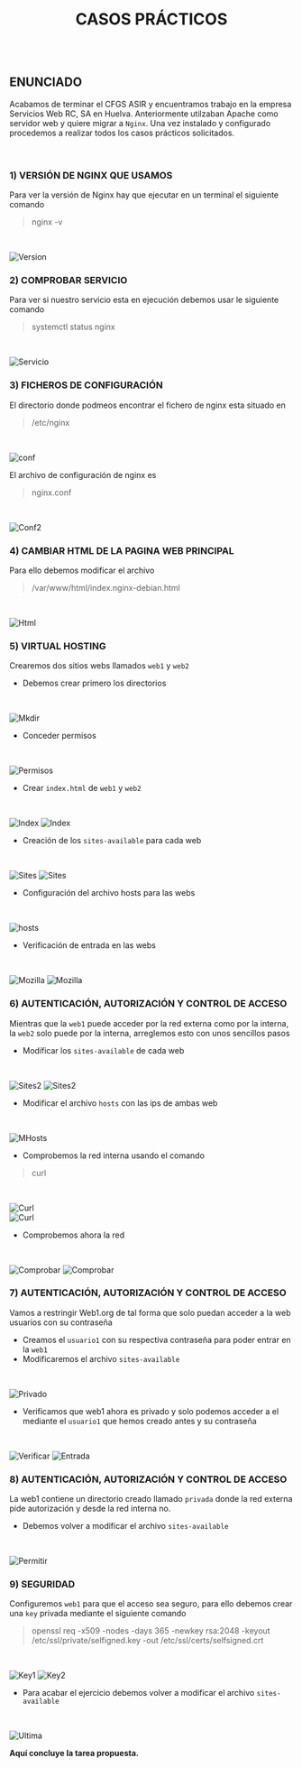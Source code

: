 <h1 align="center"> CASOS PRÁCTICOS </h1>  
<BR>
<BR>

## ENUNCIADO  
Acabamos de terminar el CFGS ASIR y encuentramos trabajo en la empresa Servicios Web RC, SA en Huelva. Anteriormente utilzaban Apache como servidor web y quiere migrar a `Nginx`. Una vez instalado y configurado procedemos a realizar todos los casos prácticos solicitados.  
<br>
<br>

### 1) VERSIÓN DE NGINX QUE USAMOS 
Para ver la versión de Nginx hay que ejecutar en un terminal el siguiente comando
>nginx -v
<br>

![Version](./img/versionnginx.png)

### 2) COMPROBAR SERVICIO
Para ver si nuestro servicio esta en ejecución debemos usar le siguiente comando
>systemctl status nginx
<br>

![Servicio](./img/servicionginx.png)

### 3) FICHEROS DE CONFIGURACIÓN
El directorio donde podmeos encontrar el fichero de nginx esta situado en 
> /etc/nginx
<br>

![conf](./img/ficherosconfig.png)

El archivo de configuración de nginx es 
>nginx.conf
<br>

![Conf2](./img/nginx.conf.png)

### 4) CAMBIAR HTML DE LA PAGINA WEB PRINCIPAL
Para ello debemos modificar el archivo
>/var/www/html/index.nginx-debian.html
<br>

![Html](./img/html.png)

### 5) VIRTUAL HOSTING
Crearemos dos sitios webs llamados `web1` y `web2`
- Debemos crear primero los directorios
<br>

![Mkdir](./img/mkdir.png)

- Conceder permisos
<br>

![Permisos](./img/permisos.png)

- Crear `index.html` de `web1` y `web2`
<br>

![Index](./img/indexweb1.png)
![Index](./img/indexweb2.png)

- Creación de los `sites-available` para cada web
<br>

![Sites](./img/availableweb1.png)
![Sites](./img/availableweb2.png)

- Configuración del archivo hosts para las webs
<br>

![hosts](./img/hosts.png)

- Verificación de entrada en las webs
<br>

![Mozilla](./img/mozillaweb1.png)
![Mozilla](./img/mozillaweb2.png)

### 6) AUTENTICACIÓN, AUTORIZACIÓN Y CONTROL DE ACCESO
Mientras que la `web1` puede acceder por la red externa como por la interna, la `web2` solo puede por la interna, arreglemos esto con unos sencillos pasos

- Modificar los `sites-available` de cada web
<br>

![Sites2](./img/modificaravailableweb1.png)
![Sites2](./img/modificaravailableweb2.png)
<br>

- Modificar el archivo `hosts` con las ips de ambas web
<br>

![MHosts](./img/modificarhosts.png)

- Comprobemos la red interna usando el comando
>curl
<br>

![Curl](./img/curlweb1.png)  
![Curl](./img/curlweb2.png)

- Comprobemos ahora la red
<br>

![Comprobar](./img/mozillaweb1.png) 
![Comprobar](./img/comprobar.png)

### 7) AUTENTICACIÓN, AUTORIZACIÓN Y CONTROL DE ACCESO
Vamos a restringir Web1.org de tal forma que solo puedan acceder a la web usuarios con su contraseña

- Creamos el `usuario1` con su respectiva contraseña para poder entrar en la `web1`
- Modificaremos el archivo `sites-available`
<br>

![Privado](./img/privadoavailableweb1.png)

- Verificamos que web1 ahora es privado y solo podemos acceder a el mediante el `usuario1` que hemos creado antes y su contraseña
<br>

![Verificar](./img/usuario1.png)
![Entrada](./img/acceso.png)

### 8) AUTENTICACIÓN, AUTORIZACIÓN Y CONTROL DE ACCESO
La web1 contiene un directorio creado llamado `privada` donde la red externa pide autorización y desde la red interna no.

- Debemos volver a modificar el archivo `sites-available`
<br>

![Permitir](./img/permitiracceso.png)

### 9) SEGURIDAD
Configuremos `web1` para que el acceso sea seguro, para ello debemos crear una `key` privada mediante el siguiente comando

>openssl req -x509 -nodes -days 365 -newkey rsa:2048 -keyout /etc/ssl/private/selfigned.key -out /etc/ssl/certs/selfsigned.crt
<br>

![Key1](./img/key1.png)
![Key2](./img/key2.png)

- Para acabar el ejercicio debemos volver a modificar el archivo `sites-available`
<br>

![Ultima](./img/ultima.png)

**Aquí concluye la tarea propuesta.**




